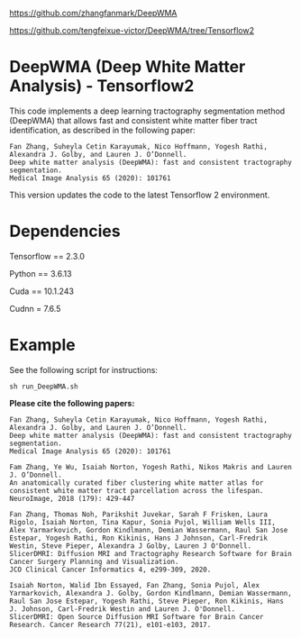 https://github.com/zhangfanmark/DeepWMA

https://github.com/tengfeixue-victor/DeepWMA/tree/Tensorflow2

# DeepWMA (Deep White Matter Analysis) - Tensorflow2

This code implements a deep learning tractography segmentation method (DeepWMA) that allows fast and consistent white matter fiber tract identification, as described in the following paper:

    Fan Zhang, Suheyla Cetin Karayumak, Nico Hoffmann, Yogesh Rathi, Alexandra J. Golby, and Lauren J. O’Donnell.
    Deep white matter analysis (DeepWMA): fast and consistent tractography segmentation.
    Medical Image Analysis 65 (2020): 101761

This version updates the code to the latest Tensorflow 2 environment.

# Dependencies
Tensorflow == 2.3.0

Python == 3.6.13

Cuda == 10.1.243

Cudnn = 7.6.5

# Example

See the following script for instructions:

	sh run_DeepWMA.sh

**Please cite the following papers:**

    Fan Zhang, Suheyla Cetin Karayumak, Nico Hoffmann, Yogesh Rathi, Alexandra J. Golby, and Lauren J. O’Donnell.
    Deep white matter analysis (DeepWMA): fast and consistent tractography segmentation.
    Medical Image Analysis 65 (2020): 101761

    Fam Zhang, Ye Wu, Isaiah Norton, Yogesh Rathi, Nikos Makris and Lauren J. O’Donnell.
    An anatomically curated fiber clustering white matter atlas for consistent white matter tract parcellation across the lifespan.
    NeuroImage, 2018 (179): 429-447

    Fan Zhang, Thomas Noh, Parikshit Juvekar, Sarah F Frisken, Laura Rigolo, Isaiah Norton, Tina Kapur, Sonia Pujol, William Wells III, Alex Yarmarkovich, Gordon Kindlmann, Demian Wassermann, Raul San Jose Estepar, Yogesh Rathi, Ron Kikinis, Hans J Johnson, Carl-Fredrik Westin, Steve Pieper, Alexandra J Golby, Lauren J O'Donnell.
    SlicerDMRI: Diffusion MRI and Tractography Research Software for Brain Cancer Surgery Planning and Visualization.
    JCO Clinical Cancer Informatics 4, e299-309, 2020.

    Isaiah Norton, Walid Ibn Essayed, Fan Zhang, Sonia Pujol, Alex Yarmarkovich, Alexandra J. Golby, Gordon Kindlmann, Demian Wassermann, Raul San Jose Estepar, Yogesh Rathi, Steve Pieper, Ron Kikinis, Hans J. Johnson, Carl-Fredrik Westin and Lauren J. O'Donnell.
    SlicerDMRI: Open Source Diffusion MRI Software for Brain Cancer Research. Cancer Research 77(21), e101-e103, 2017.

